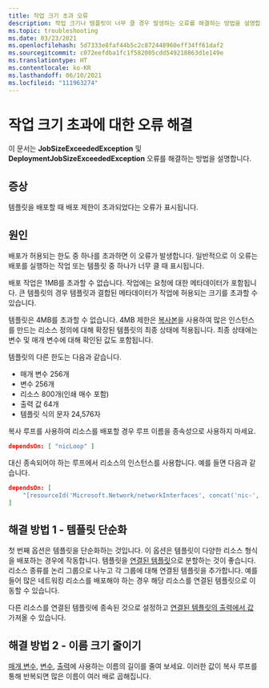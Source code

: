 ```yaml
---
title: 작업 크기 초과 오류
description: 작업 크기나 템플릿이 너무 클 경우 발생하는 오류를 해결하는 방법을 설명합니다.
ms.topic: troubleshooting
ms.date: 03/23/2021
ms.openlocfilehash: 5d7333e8faf44b5c2c872448960eff34ff61daf2
ms.sourcegitcommit: c072eefdba1fc1f582005cdd549218863d1e149e
ms.translationtype: HT
ms.contentlocale: ko-KR
ms.lasthandoff: 06/10/2021
ms.locfileid: "111963274"
---
```

# <a name="resolve-errors-for-job-size-exceeded"></a>작업 크기 초과에 대한 오류 해결

이 문서는 **JobSizeExceededException** 및 **DeploymentJobSizeExceededException** 오류를 해결하는 방법을 설명합니다.

## <a name="symptom"></a>증상

템플릿을 배포할 때 배포 제한이 초과되었다는 오류가 표시됩니다.

## <a name="cause"></a>원인

배포가 허용되는 한도 중 하나를 초과하면 이 오류가 발생합니다. 일반적으로 이 오류는 배포를 실행하는 작업 또는 템플릿 중 하나가 너무 클 때 표시됩니다.

배포 작업은 1MB를 초과할 수 없습니다. 작업에는 요청에 대한 메타데이터가 포함됩니다. 큰 템플릿의 경우 템플릿과 결합된 메타데이터가 작업에 허용되는 크기를 초과할 수 있습니다.

템플릿은 4MB를 초과할 수 없습니다. 4MB 제한은 [복사본](copy-resources.md)을 사용하여 많은 인스턴스를 만드는 리소스 정의에 대해 확장된 템플릿의 최종 상태에 적용됩니다. 최종 상태에는 변수 및 매개 변수에 대해 확인된 값도 포함됩니다.

템플릿의 다른 한도는 다음과 같습니다.

* 매개 변수 256개
* 변수 256개
* 리소스 800개(인쇄 매수 포함)
* 출력 값 64개
* 템플릿 식의 문자 24,576자

복사 루프를 사용하여 리소스를 배포할 경우 루프 이름을 종속성으로 사용하지 마세요.

```json
dependsOn: [ "nicLoop" ]
```

대신 종속되어야 하는 루프에서 리소스의 인스턴스를 사용합니다. 예를 들면 다음과 같습니다.

```json
dependsOn: [
    "[resourceId('Microsoft.Network/networkInterfaces', concat('nic-', copyIndex()))]"
]
```

## <a name="solution-1---simplify-template"></a>해결 방법 1 - 템플릿 단순화

첫 번째 옵션은 템플릿을 단순화하는 것입니다. 이 옵션은 템플릿이 다양한 리소스 형식을 배포하는 경우에 작동합니다. 템플릿을 [연결된 템플릿](linked-templates.md)으로 분할하는 것이 좋습니다. 리소스 종류를 논리 그룹으로 나누고 각 그룹에 대해 연결된 템플릿을 추가합니다. 예를 들어 많은 네트워킹 리소스를 배포해야 하는 경우 해당 리소스를 연결된 템플릿으로 이동할 수 있습니다.

다른 리소스를 연결된 템플릿에 종속된 것으로 설정하고 [연결된 템플릿의 출력에서 값](linked-templates.md#get-values-from-linked-template) 가져올 수 있습니다.

## <a name="solution-2---reduce-name-size"></a>해결 방법 2 - 이름 크기 줄이기

[매개 변수](./parameters.md), [변수](./variables.md), [출력](./outputs.md)에 사용하는 이름의 길이를 줄여 보세요. 이러한 값이 복사 루프를 통해 반복되면 많은 이름이 여러 배로 곱해집니다.